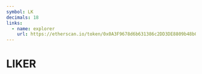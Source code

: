 ```yaml
---
symbol: LK
decimals: 18
links:
  - name: explorer
    url: https://etherscan.io/token/0x0A3F9678d6b631386c2DD3DE8809b48b0D1BbD56
---
```


# LIKER

